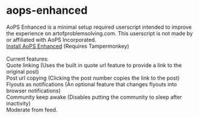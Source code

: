 # aops-enhanced
AoPS Enhanced is a minimal setup required userscript intended to improve the experience on artofproblemsolving.com. This userscript is not made by or affiliated with AoPS Incorporated.<br>
<a href='https://github.com/epiccakeking/aops-enhanced/raw/master/aopsenhanced.user.js'>Install AoPS Enhanced</a> (Requires Tampermonkey)<br>
<br>
Current features:<br>
Quote linking (Uses the built in quote url feature to provide a link to the original post)<br>
Post url copying (Clicking the post number copies the link to the post)<br>
Flyouts as notifications (An optional feature that changes flyouts into browser notifications)<br>
Community keep awake (Disables putting the community to sleep after inactivity)<br>
Moderate from feed.
